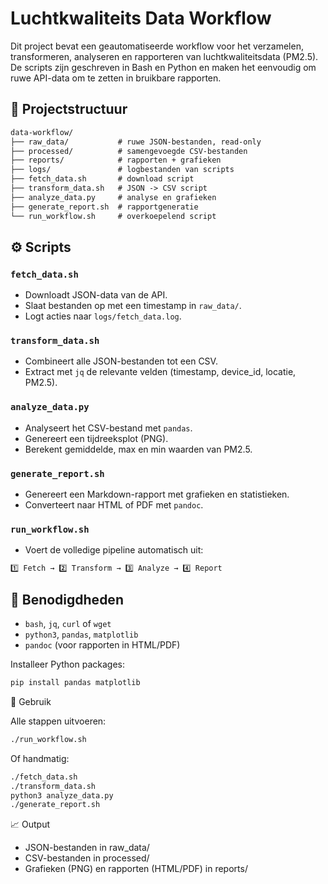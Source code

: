 # Luchtkwaliteits Data Workflow

Dit project bevat een geautomatiseerde workflow voor het verzamelen, transformeren, analyseren en rapporteren van luchtkwaliteitsdata (PM2.5). De scripts zijn geschreven in Bash en Python en maken het eenvoudig om ruwe API-data om te zetten in bruikbare rapporten.

## 📂 Projectstructuur

``` XML
data-workflow/
├── raw_data/           # ruwe JSON-bestanden, read-only
├── processed/          # samengevoegde CSV-bestanden
├── reports/            # rapporten + grafieken
├── logs/               # logbestanden van scripts
├── fetch_data.sh       # download script
├── transform_data.sh   # JSON -> CSV script
├── analyze_data.py     # analyse en grafieken
├── generate_report.sh  # rapportgeneratie
└── run_workflow.sh     # overkoepelend script
```

## ⚙️ Scripts

### `fetch_data.sh`

- Downloadt JSON-data van de API.
- Slaat bestanden op met een timestamp in `raw_data/`.
- Logt acties naar `logs/fetch_data.log`.

### `transform_data.sh`

- Combineert alle JSON-bestanden tot een CSV.
- Extract met `jq` de relevante velden (timestamp, device_id, locatie, PM2.5).

### `analyze_data.py`

- Analyseert het CSV-bestand met `pandas`.
- Genereert een tijdreeksplot (PNG).
- Berekent gemiddelde, max en min waarden van PM2.5.

### `generate_report.sh`

- Genereert een Markdown-rapport met grafieken en statistieken.
- Converteert naar HTML of PDF met `pandoc`.

### `run_workflow.sh`

- Voert de volledige pipeline automatisch uit:

```txt
1️⃣ Fetch → 2️⃣ Transform → 3️⃣ Analyze → 4️⃣ Report
```

## 🔧 Benodigdheden

- `bash`, `jq`, `curl` of `wget`
- `python3`, `pandas`, `matplotlib`
- `pandoc` (voor rapporten in HTML/PDF)

Installeer Python packages:

```bash
pip install pandas matplotlib
```

🚀 Gebruik

Alle stappen uitvoeren:

```bash
./run_workflow.sh
```

Of handmatig:

```bash
./fetch_data.sh
./transform_data.sh
python3 analyze_data.py
./generate_report.sh
```

📈 Output

- JSON-bestanden in raw_data/
- CSV-bestanden in processed/
- Grafieken (PNG) en rapporten (HTML/PDF) in reports/

